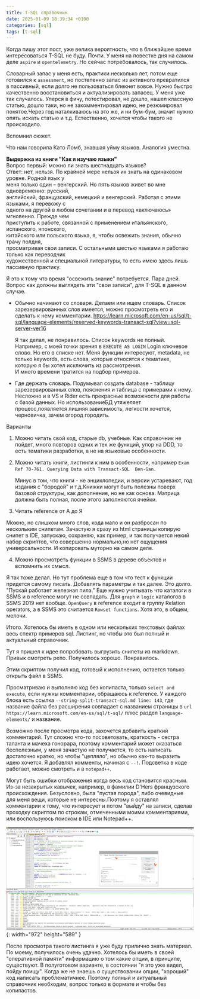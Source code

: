```yaml
---
title: T-SQL справочник
date: 2025-01-09 18:39:34 +0100
categories: [sql]
tags: [t-sql]
---
```


Когда  пишу этот пост, уже велика вероятность, что в ближайшее время интересоваться T-SQL не буду. Почти. У меня на повестке дня на самом деле `aspire` и `opentelemetry`. Но сейчас потребовалось, так случилось. 

Словарный запас у меня есть, практики несколько лет,  потом еще готовился  к `assessment`,  но постепенно запас из активного превратился в пассивный, если долго не пользоваться блекнет вовсе. Нужно быстро качественно восстановиться и актуализировать запасец. У меня уже  так случалось. Уперся в фичу, потестировал, не дошло, нашел классную статью, дошло таки, но не закомментировал идею, не резюмировал понятое.Через год наталкиваюсь на это же,  и ни бум-бум, значит нужно опять искать статью и т.д. Естественно, хочется чтобы такого не происходило. 
 
Вспомнил сюжет.  

Что нам говорила Като Ломб,  знавшая уйму языков. Аналогия уместна.  

**Выдержка из книги "Как я изучаю языки"**  
Вопрос первый: можно ли знать шестнадцать языков?    
Ответ: нет, нельзя. По крайней мере нельзя их знать на одинаковом уровне. Родной язык у  
меня только один – венгерский. Но пять языков живет во мне одновременно: русский,  
английский, французский, немецкий и венгерский. Работая с этими языками, я перевожу с  
одного на другой в любом сочетании и в перевод «включаюсь» мгновенно. Прежде чем  
приступить к работе, связанной с применением итальянского, испанского, японского,  
китайского или польского языка, я, чтобы освежить знания, обычно трачу полдня,  
просматривая свои записи. С остальными шестью языками я работаю только как переводчик  
художественной и специальной литературы, то есть имею здесь лишь пассивную практику.  

Я это к тому что время "освежить знание" потребуется. Пара дней. 
Вопрос как должны выглядеть эти "свои записи", для T-SQL в данном случае.  

- Обычно начинают со словаря. Делаем или ищем  словарь.
	Список зарезервированных слов имеется, можно просмотреть его и сделать к нему комментарии. 
	<https://learn.microsoft.com/en-us/sql/t-sql/language-elements/reserved-keywords-transact-sql?view=sql-server-ver16> 

	Я так  делал, не понравилось.
	Список keywords не полный. Например, с моей точки зрения в `EXECUTE AS LOGIN` Login ключевое слово. Но его в списке нет.
	Меня функции интересуют, metadata, не только keywords, есть слова, которые относятся к тематике, которую я бы хотел исключить из рассмотрения.  
	И много времени тратится на подбор примеров.

- Где держать словарь. 
	Подумывал создать database -  таблицу зарезервированных слов,  пояснения и таблица с примерами к нему. Несложно и в VS и Rider есть прекрасные возможности для работы с базой данных. Но использованиеБД утяжеляет процесс,появляется лишняя зависимость, легкости хочется, черновичка, зачем огород городить.  

Варианты  

1. Можно читать свой код,  старые db, учебные. Как справочник не пойдет, много повторов одних и тех же функций, упор на  DDD, то есть тематики разработки, а не на языковые особенности. 
2. Можно читать книги, листинги к ним в особенности, например  `Exam Ref 70-761. Querying Data with Transact-SQL  Ben-Gan.`  

	Минус  в том, что книги - не энциклопедии,  и версии устаревают, год издания с "бородой" и т.д.Книжки могут быть полезны поверх базовой структуры, как дополнение, но не как основа. Матрица должна быть полная, после этого заполняются ячейки.
  
3. Читать reference от А до Я   

  Можно, но слишком много слов,  кода мало и он разбросан по нескольким снипетам. Зачастую я сразу из html страницы копирую снипет в IDE, запускаю,  сохраняю, как пример, и так получается некий набор скриптов, что совершенно нормально,но нет ощущения универсальности. И копировать муторно на самом деле.  

4. Можно просмотреть функции в SSMS в дереве объектов и вспомнить их смысл.

 Я так тоже делал. Но тут проблема еще в том что тест к функции придется самому писать. Добавлять параметры и так далее. Это долго. "Пускай работает железная пила." Еще нужно учитывать что каталоги в SSMS и в reference могут не совпадать. Для `graph` и `logic` каталогов в SSMS 2019 нет вообще. `OpenQuery`  в  reference входит в группу Relation operators, а в SSMS это считается `Rowset functions`. Хотя это, в общем, мелочи.  

Итого. Хотелось бы иметь в одном или нескольких текстовых файлаx весь спектр примеров sql. Листинг, но чтобы это был полный и актуальный справочник.  

Тут я пришел к идее попробовать выгрузить снипеты из markdown.  Привык смотреть репо. Получилось хорошо. Понравилось.   

<script src="https://gist.github.com/KosarevDmitry/b64f73a4824b280db2d80652463361e9.js"></script>

Этим скриптом получил код, готовый к исполнению, остается только открыть файл в  SSMS.   

Просматриваю и выполняю код без копипаста,  только `select and execute`, если нужны комментарии, обращаюсь к reference. У каждого блока есть ссылка `--string-split-transact-sql.md line: 143`, где название файла без расширения совпадает с названием страницы в `url` `https://learn.microsoft.com/en-us/sql/t-sql/` плюс раздел `language-elements/` и название.

Возможно после просмотра кода, захочется добавить краткий комментарий. Тут сложно что-то посоветовать, краткость - сестра таланта и мачеха гонорара, поэтому комментарий может оказаться бесполезным, у меня зачастую не получается, то есть написать достаточно кратко, но чтобы "цепляло", но обычно как-то выразить идею  хочется. Я добавлял  комменты, начиная с `--!`. Подсветка в коде работает, можно смотреть и в `notepad++`.  

Могут быть ошибки отображения когда весь код становится  красным. Из-за незакрытых кавычек, например,  в фамилии D'Hers французского происхождения. Безусловно, была "пустая порода", либо очевидные для меня вещи, которые не интересны.Поэтому я оставлял комментарии к тому, что интересует и потом "выйду" на записи, сделав проходку скриптом по строкам, отмеченными моими комментариями, или воспользуюсь поиском в IDE или Notepad++.

![Desktop View](/assets/search_notepad++.jpg){: width="972" height="589" }

После просмотра такого листинга я уже буду прилично знать материал. По моему, получилось очень удачно. Хотелось бы иметь в своей "оперативной памяти" информацию о том какие опции, в принципе, существуют. В полуготовом варианте, в состоянии "я это уже видел, пойду поищу". Когда же не знаешь о существовании опции, "хороший" код написать проблематичнее. Поэтому полный и актуальный справочник необходим, вопрос только в формате и чтобы без копипастов.
 